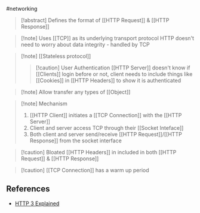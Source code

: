 #networking 
>[!abstract] Defines the format of [[HTTP Request]] & [[HTTP Response]]

>[!note] Uses [[TCP]] as its underlying transport protocol 
>HTTP doesn't need to worry about data integrity - handled by TCP

>[!note] [[Stateless protocol]] 
>>[!caution] User Authentication
>>[[HTTP Server]] doesn't know if [[Clients]] login before or not, client needs to include things like [[Cookies]] in [[HTTP Headers]] to show it is authenticated

>[!note] Allow transfer any types of [[Object]]


> [!note] Mechanism
> 1. [[HTTP Client]] initiates a [[TCP Connection]] with the [[HTTP Server]]
> 2. Client and server access TCP through their [[Socket Inteface]]
> 	1. Both client and server send/receive [[HTTP Request]]/[[HTTP Response]] from the socket interface 
>

>[!caution] Bloated [[HTTP Headers]] in included in both [[HTTP Request]] & [[HTTP Response]]

>[!caution] [[TCP Connection]] has a warm up period 

## References
- [HTTP 3 Explained](https://youtu.be/ai8cf0hZ9cQ)